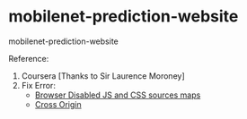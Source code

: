 # mobilenet-prediction-website
mobilenet-prediction-website

Reference:
1. Coursera [Thanks to Sir Laurence Moroney]
1. Fix Error: 
   + [Browser Disabled JS and CSS sources maps](https://stackoverflow.com/questions/61205390/how-can-i-fix-the-devtools-failed-to-load-sourcemap-could-not-load-content-er)
   + [Cross Origin](https://stackoverflow.com/questions/59577407/uncaught-in-promise-domexception-failed-to-execute-teximage2d-on-webgl2ren)